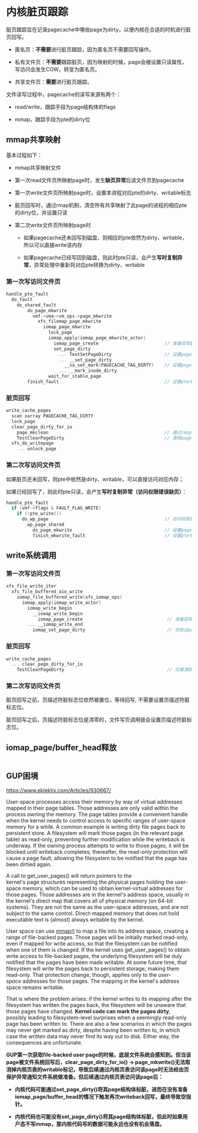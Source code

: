 # 内核脏页跟踪

脏页跟踪旨在记录pagecache中哪些page为dirty，以便内核在合适的时机进行脏页回写。

- 匿名页：**不需要**进行脏页跟踪，因为匿名页不需要回写操作。

- 私有文件页：**不需要**跟踪脏页，因为映射的时候，page会被设置只读属性，写访问会发生COW，转变为匿名页。

- 共享文件页：**需要**进行脏页跟踪。

文件读写过程中，pagecache的读写来源有两个：

- read/write，跟踪手段为page结构体的flags

- mmap，跟踪手段为pte的dirty位

## mmap共享映射

基本过程如下：

- mmap共享映射文件

- 第一次read文件页所映射page时，发生**缺页异常**后读文件页到pagecache

- 第一次write文件页所映射page时，设置本进程对应pte的dirty、writable标志

- 脏页回写时，通过rmap机制，清空所有共享映射了此page的进程的相应pte的dirty位，并设置只读

- 第二次write文件页所映射page时
  
  - 如果pagecache还未回写到磁盘，则相应的pte依然为dirty、writable，所以可以直接write该内存
  
  - 如果pagecache已经写回到磁盘，则此时pte只读，会产生**写时复制异常**，异常处理中重新将对应pte转换为dirty、writable

### 第一次写访问文件页

```c
handle_pte_fault
  do_fault
    do_shared_fault
        do_page_mkwrite
          vmf->vma->vm_ops->page_mkwrite
            xfs_filemap_page_mkwrite
              iomap_page_mkwrite
                lock_page
                iomap_apply(iomap_page_mkwrite_actor)
                  iomap_page_create                         // 准备回写数据结构 ！
                  set_page_dirty
                    ... TestSetPageDirty                    // 设置page结构体中的PageDirty
                    ... __set_page_dirty
                      __xa_set_mark(PAGECACHE_TAG_DIRTY)    // 设置pagecache xarray中的tag，用于write_cache_pages中的scan
                    ... __mark_inode_dirty
                wait_for_stable_page
        finish_fault                                        // 设置pte中的writable，dirty位硬件自动设置
```

### 脏页回写

```c
write_cache_pages
  scan xarray PAGECACHE_TAG_DIRTY
  lock_page
  clear_page_dirty_for_io
    page_mkclean                                            // 通过rmap机制清除pte的dirty、writable标志
    TestClearPageDirty                                      // 清除page结构体中的PageDirty
  xfs_do_writepage
    ... unlock_page
```

### 第二次写访问文件页

如果脏页还未回写，则pte中依然是dirty、writable，可以直接访问对应内存；

如果已经回写了，则此时pte只读，会产生**写时复制异常（访问权限错误缺页）**：

```c
handle_pte_fault
  if (vmf->flags & FAULT_FLAG_WRITE)
    if (!pte_write())
      do_wp_page                                            // 访问权限错误
        wp_page_shared
          do_page_mkwrite                                   // 设置page结构体中的PageDirty
          finish_mkwrite_fault                              // 设置pte中的writable，dirty位硬件自动设置
```

## write系统调用

### 第一次写访问文件页

```c
xfs_file_write_iter
  xfs_file_buffered_aio_write
    iomap_file_buffered_write(xfs_iomap_ops)
      iomap_apply(iomap_write_actor)
        iomap_write_begin
          __iomap_write_begin
            iomap_page_create                                // 准备回写数据结构 ！
        ... __iomap_write_end
          iomap_set_page_dirty                               // 仅标记page结构体的PageDirty即可
```

### 脏页回写

```c
write_cache_pages
  ... clear_page_dirty_for_io
    TestClearPageDirty                                       // 仅需清除page结构体的PageDirty即可
```

### 第二次写访问文件页

脏页回写之前，页描述符脏标志位依然被置位，等待回写, 不需要设置页描述符脏标志位。

脏页回写之后，页描述符脏标志位是清零的，文件写页调用链会设置页描述符脏标志位。

## iomap_page/buffer_head释放

```c

```

## GUP困境

https://www.eklektix.com/Articles/930667/

User-space processes access their memory by way of virtual addresses mapped in their page tables. Those addresses are only valid within the process owning the memory. The page tables provide a convenient handle when the kernel needs to control access to specific ranges of user-space memory for a while. A common example is writing dirty file pages back to persistent store. A filesystem will mark those pages (in the relevant page table) as read-only, preventing further modification while the writeback is underway. If the owning process attempts to write to those pages, it will be blocked until writeback completes; thereafter, the read-only protection will cause a page fault, allowing the filesystem to be notified that the page has been dirtied again.

A call to get_user_pages() will return pointers to the kernel's page structures representing the physical pages holding the user-space memory, which can be used to obtain kernel-virtual addresses for those pages. Those addresses are in the kernel's address space, usually in the kernel's direct map that covers all of physical memory (on 64-bit systems). They are not the same as the user-space addresses, and are not subject to the same control. Direct-mapped memory that does not hold executable text is (almost) always writable by the kernel.

User space can use [mmap()](https://man7.org/linux/man-pages/man2/mmap.2.html) to map a file into its address space, creating a range of file-backed pages. Those pages will be initially marked read-only, even if mapped for write access, so that the filesystem can be notified when one of them is changed. If the kernel uses get_user_pages() to obtain write access to file-backed pages, the underlying filesystem will be duly notified that the pages have been made writable. At some future time, that filesystem will write the pages back to persistent storage, making them read-only. That protection change, though, applies only to the *user-space* addresses for those pages. The mapping in the kernel's address space remains writable.

That is where the problem arises: if the kernel writes to its mapping after the filesystem has written the pages back, the filesystem will be unaware that those pages have changed. **Kernel code can mark the pages dirty**, possibly leading to filesystem-level surprises when a seemingly read-only page has been written to. There are also a few scenarios in which the pages may never get marked as dirty, despite having been written to, in which case the written data may never find its way out to disk. Either way, the consequences are unfortunate.

**GUP第一次获取file-backed user page的时候，底层文件系统会感知到。但当该page被文件系统回写后，clear_page_dirty_for_io() -> page_mkwrite()无法取消掉内核页表的writable标记，导致后续通过内核页表访问该page时无法经由页保护异常通知文件系统做准备。但后续通过内核页表访问该page后：**

- **内核代码可能通过set_page_dirty()将其page结构体标脏，进而在没有准备iomap_page/buffer_head的情况下触发再次writeback回写，最终导致空指针。**

- **内核代码也可能没有set_page_dirty()将其page结构体标脏，但此时如果用户态不写mmap，那内核代码写的数据可能永远也没有机会落盘。**


